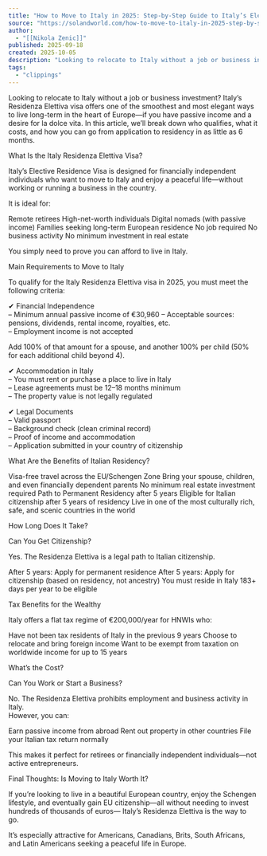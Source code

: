 ```yaml
---
title: "How to Move to Italy in 2025: Step-by-Step Guide to Italy’s Elective Residency Visa - Soland"
source: "https://solandworld.com/how-to-move-to-italy-in-2025-step-by-step-guide-to-italys-elective-residency-visa/"
author:
  - "[[Nikola Zenic]]"
published: 2025-09-18
created: 2025-10-05
description: "Looking to relocate to Italy without a job or business investment? Italy’s Residenza Elettiva visa offers one of the smoothest and most elegant ways to live long-term in the heart of Europe—if you have passive income and a desire for la dolce vita. In this article, we’ll break down who qualifies, what it costs, and"
tags:
  - "clippings"
---
```

Looking to relocate to Italy without a job or business investment? Italy’s Residenza Elettiva visa offers one of the smoothest and most elegant ways to live long-term in the heart of Europe—if you have passive income and a desire for la dolce vita. In this article, we’ll break down who qualifies, what it costs, and how you can go from application to residency in as little as 6 months.

What Is the Italy Residenza Elettiva Visa?

Italy’s Elective Residence Visa is designed for financially independent individuals who want to move to Italy and enjoy a peaceful life—without working or running a business in the country.

It is ideal for:

Remote retirees
High-net-worth individuals
Digital nomads (with passive income)
Families seeking long-term European residence
No job required
No business activity
No minimum investment in real estate

You simply need to prove you can afford to live in Italy.

Main Requirements to Move to Italy

To qualify for the Italy Residenza Elettiva visa in 2025, you must meet the following criteria:

✔ Financial Independence  
– Minimum annual passive income of €30,960 – Acceptable sources: pensions, dividends, rental income, royalties, etc.  
– Employment income is not accepted

Add 100% of that amount for a spouse, and another 100% per child (50% for each additional child beyond 4).

✔ Accommodation in Italy  
– You must rent or purchase a place to live in Italy  
– Lease agreements must be 12–18 months minimum  
– The property value is not legally regulated

✔ Legal Documents  
– Valid passport  
– Background check (clean criminal record)  
– Proof of income and accommodation  
– Application submitted in your country of citizenship

What Are the Benefits of Italian Residency?

Visa-free travel across the EU/Schengen Zone
Bring your spouse, children, and even financially dependent parents
No minimum real estate investment required
Path to Permanent Residency after 5 years
Eligible for Italian citizenship after 5 years of residency
Live in one of the most culturally rich, safe, and scenic countries in the world

How Long Does It Take?

Can You Get Citizenship?

Yes. The Residenza Elettiva is a legal path to Italian citizenship.

After 5 years: Apply for permanent residence
After 5 years: Apply for citizenship (based on residency, not ancestry)
You must reside in Italy 183+ days per year to be eligible

Tax Benefits for the Wealthy

Italy offers a flat tax regime of €200,000/year for HNWIs who:

Have not been tax residents of Italy in the previous 9 years
Choose to relocate and bring foreign income
Want to be exempt from taxation on worldwide income for up to 15 years

What’s the Cost?

Can You Work or Start a Business?

No. The Residenza Elettiva prohibits employment and business activity in Italy.  
However, you can:

Earn passive income from abroad
Rent out property in other countries
File your Italian tax return normally

This makes it perfect for retirees or financially independent individuals—not active entrepreneurs.

Final Thoughts: Is Moving to Italy Worth It?

If you’re looking to live in a beautiful European country, enjoy the Schengen lifestyle, and eventually gain EU citizenship—all without needing to invest hundreds of thousands of euros— Italy’s Residenza Elettiva is the way to go.

It’s especially attractive for Americans, Canadians, Brits, South Africans, and Latin Americans seeking a peaceful life in Europe.

